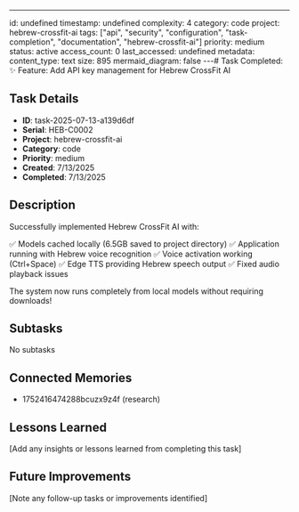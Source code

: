 ---
id: undefined
timestamp: undefined
complexity: 4
category: code
project: hebrew-crossfit-ai
tags: ["api", "security", "configuration", "task-completion", "documentation", "hebrew-crossfit-ai"]
priority: medium
status: active
access_count: 0
last_accessed: undefined
metadata:
  content_type: text
  size: 895
  mermaid_diagram: false
---# Task Completed: ✨ Feature: Add API key management for Hebrew CrossFit AI

## Task Details
- **ID**: task-2025-07-13-a139d6df
- **Serial**: HEB-C0002
- **Project**: hebrew-crossfit-ai
- **Category**: code
- **Priority**: medium
- **Created**: 7/13/2025
- **Completed**: 7/13/2025

## Description
Successfully implemented Hebrew CrossFit AI with:

✅ Models cached locally (6.5GB saved to project directory)
✅ Application running with Hebrew voice recognition
✅ Voice activation working (Ctrl+Space)
✅ Edge TTS providing Hebrew speech output
✅ Fixed audio playback issues

The system now runs completely from local models without requiring downloads!

## Subtasks
No subtasks

## Connected Memories
- 1752416474288bcuzx9z4f (research)

## Lessons Learned
[Add any insights or lessons learned from completing this task]

## Future Improvements
[Note any follow-up tasks or improvements identified]